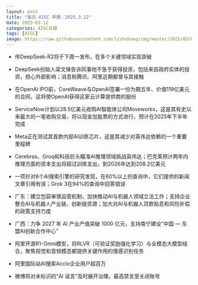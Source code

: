 ```yaml
---
layout: post
title: "每日 AIGC 早报：2025.3.12"
date: 2025-03-12
categories: AIGC日报
tags: [AIGC]
image: https://raw.githubusercontent.com/lishuhang/img/master/2025/03/0312-d.jpg
---
```


- 传DeepSeek-R2将于下周一发布，在多个关键领域实现突破

- DeepSeek创始人梁文锋告诉同事他不急于获得投资，包括来自政府实体的投资，担心外部影响；消息称腾讯、阿里近期都曾与其接触

- 在OpenAI IPO前，CoreWeave与OpenAI签署一份为期五年、价值119亿美元的合同，这将使OpenAI获得这家云计算提供商的股份

- ServiceNow计划以28.5亿美元收购AI智能体公司Moveworks，这是其有史以来最大的一笔收购交易，将以现金加股票的方式进行，预计在2025年下半年完成

- Meta正在测试其首款内部AI训练芯片，这是其减少对英伟达依赖的一个重要里程碑

- Cerebras、Groq和科技巨头瞄准AI推理领域挑战英伟达；巴克莱预计两年内推理方面的资本支出将超过训练支出，到2026年达到208.2亿美元

- 一项针对8个AI搜索引擎的研究发现，在60%以上的查询中，它们提供的新闻文章引用有误；Grok 3在94%的查询中回答错误

- 广东：建立包容审慎监管机制，加快推动AI与机器人领域立法工作；支持企业整合AI与机器人产业链、创新链资源；加大对AI与机器人贷款贴息和风险补偿的政策支持力度

- 广西：力争 2027 年 AI 产业产值突破 1000 亿元，支持南宁建设“中国 — 东盟AI创新合作中心”

- 阿里开源R1-Omni模型，将RLVR（可验证奖励强化学习）与全模态大模型结合，聚焦视觉和音频模态都提供关键作用的情感识别任务

- 阿里国际站AI搜索Accio企业用户超百万

- 微博将对未标识的“AI 谣言”及时展开治理，最高禁言至关闭账号